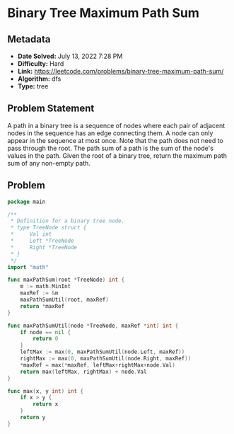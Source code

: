 # Binary Tree Maximum Path Sum

## Metadata

- **Date Solved:** July 13, 2022 7:28 PM
- **Difficulty:** Hard
- **Link:** https://leetcode.com/problems/binary-tree-maximum-path-sum/
- **Algorithm:** dfs
- **Type:** tree

## Problem Statement

A path in a binary tree is a sequence of nodes where each pair of adjacent nodes in the sequence has an edge connecting them. A node can only appear in the sequence at most once. Note that the path does not need to pass through the root.
The path sum of a path is the sum of the node's values in the path.
Given the root of a binary tree, return the maximum path sum of any non-empty path.

## Problem


```go
package main

/**
 * Definition for a binary tree node.
 * type TreeNode struct {
 *     Val int
 *     Left *TreeNode
 *     Right *TreeNode
 * }
 */
import "math"

func maxPathSum(root *TreeNode) int {
	m := math.MinInt
	maxRef := &m
	maxPathSumUtil(root, maxRef)
	return *maxRef
}

func maxPathSumUtil(node *TreeNode, maxRef *int) int {
	if node == nil {
		return 0
	}
	leftMax := max(0, maxPathSumUtil(node.Left, maxRef))
	rightMax := max(0, maxPathSumUtil(node.Right, maxRef))
	*maxRef = max(*maxRef, leftMax+rightMax+node.Val)
	return max(leftMax, rightMax) + node.Val
}

func max(x, y int) int {
	if x > y {
		return x
	}
	return y
}
```

